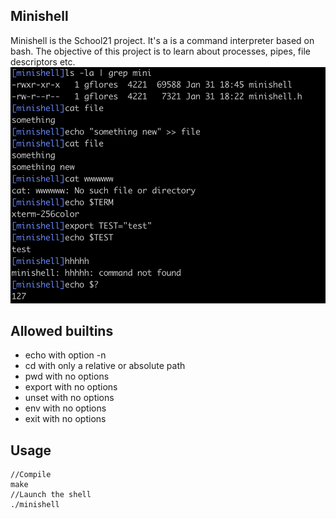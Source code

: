 ## Minishell
Minishell is the School21 project. It's a is a command interpreter based on bash. The objective of this project is to learn about processes, pipes, file descriptors etc.
![Image alt](https://github.com/GaynelleFlores/minishell_21school/blob/main/screenshot.png) 
## Allowed builtins
- echo with option -n
- cd with only a relative or absolute path
- pwd with no options
- export with no options
- unset with no options
- env with no options
- exit with no options
## Usage
```
//Compile
make
//Launch the shell
./minishell
```

